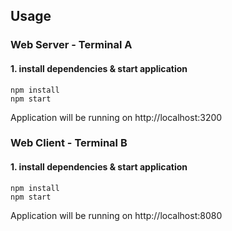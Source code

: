## Usage

### Web Server - Terminal A

#### 1. install dependencies & start application

```
npm install
npm start
```

Application will be running on http://localhost:3200

### Web Client - Terminal B

#### 1. install dependencies & start application

```
npm install
npm start
```

Application will be running on http://localhost:8080
